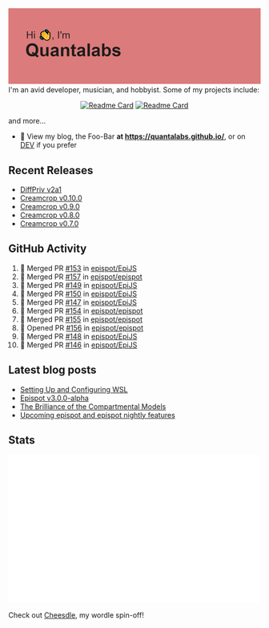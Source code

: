 <img src="header.png">
I'm an avid developer, musician, and hobbyist. Some of my projects include:
<p align='center'><a href="https://github.com/Quantalabs/EpiJS"><img src="https://github-readme-stats.vercel.app/api/pin/?username=epispot&amp;repo=EpiJS" alt="Readme Card"></a>
<a href="https://github.com/Quantalabs/NCOVDashboard"><img src="https://github-readme-stats.vercel.app/api/pin/?username=Quantalabs&amp;repo=NCOVDashboard" alt="Readme Card"></a></p>


and more...

- 📜 View my blog, the Foo-Bar **at https://quantalabs.github.io/**, or on [DEV](https://dev.to/Quantalabs) if you prefer

## Recent Releases
- [DiffPriv v2a1](https://github.com/Quantalabs/DiffPriv/releases/tag/v2.0.0-alpha1)
- [Creamcrop v0.10.0](https://github.com/creamcropdev/creamcrop/releases/tag/v0.10.0)
- [Creamcrop v0.9.0](https://github.com/creamcropdev/creamcrop/releases/tag/v0.9.0)
- [Creamcrop v0.8.0](https://github.com/creamcropdev/creamcrop/releases/tag/v0.8.0)
- [Creamcrop v0.7.0](https://github.com/creamcropdev/creamcrop/releases/tag/v0.7.0)

## GitHub Activity
<!--START_SECTION:activity-->
1. 🎉 Merged PR [#153](https://github.com/epispot/EpiJS/pull/153) in [epispot/EpiJS](https://github.com/epispot/EpiJS)
2. 🎉 Merged PR [#157](https://github.com/epispot/epispot/pull/157) in [epispot/epispot](https://github.com/epispot/epispot)
3. 🎉 Merged PR [#149](https://github.com/epispot/EpiJS/pull/149) in [epispot/EpiJS](https://github.com/epispot/EpiJS)
4. 🎉 Merged PR [#150](https://github.com/epispot/EpiJS/pull/150) in [epispot/EpiJS](https://github.com/epispot/EpiJS)
5. 🎉 Merged PR [#147](https://github.com/epispot/EpiJS/pull/147) in [epispot/EpiJS](https://github.com/epispot/EpiJS)
6. 🎉 Merged PR [#154](https://github.com/epispot/epispot/pull/154) in [epispot/epispot](https://github.com/epispot/epispot)
7. 🎉 Merged PR [#155](https://github.com/epispot/epispot/pull/155) in [epispot/epispot](https://github.com/epispot/epispot)
8. 💪 Opened PR [#156](https://github.com/epispot/epispot/pull/156) in [epispot/epispot](https://github.com/epispot/epispot)
9. 🎉 Merged PR [#148](https://github.com/epispot/EpiJS/pull/148) in [epispot/EpiJS](https://github.com/epispot/EpiJS)
10. 🎉 Merged PR [#146](https://github.com/epispot/EpiJS/pull/146) in [epispot/EpiJS](https://github.com/epispot/EpiJS)
<!--END_SECTION:activity-->

## Latest blog posts
<!-- BLOG-POST-LIST:START -->
- [Setting Up and Configuring WSL](https://dev.to/quantalabs/setting-up-and-configuring-wsl-392c)
- [Epispot v3.0.0-alpha](https://dev.to/epispot/epispot-v3-0-0-alpha-5heh)
- [The Brilliance of the Compartmental Models](https://dev.to/quantalabs/the-brilliance-of-the-compartmental-models-1j99)
- [Upcoming epispot and epispot nightly features](https://dev.to/epispot/upcoming-epispot-and-epispot-nightly-features-52ep)
<!-- BLOG-POST-LIST:END -->


## Stats
<p align="center"><img src="https://github.com/Quantalabs/github-stats/raw/master/generated/languages.svg" alt="Language Stats"><br>

Check out [Cheesdle](https://cheesdle.vercel.app), my wordle spin-off!
